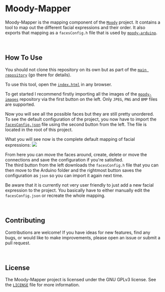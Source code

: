 # Moody-Mapper

Moody-Mapper is the mapping component of the [`Moody`](https://github.com/tsomic/moody) project. It contains a tool to map out the different facial expressions and their order. It also exports that mapping as a `facesConfig.h` file that is used by [`moody-arduino`](https://github.com/tsomic/moody-arduino).

<br/>

## How To Use

You should not clone this repository on its own but as part of the [`main repository`](https://github.com/tsomic/moody) (go there for details).

To use this tool, open the [`index.html`](https://github.com/tsomic/moody-mapper/blob/main/src/index.html) in any browser.

To get started I recommend firstly importing all the images of the [`moody-images`](https://github.com/tsomic/moody-images) repository via the first button on the left. Only `JPEG`, `PNG` and `BMP` files are supported.

Now you will see all the possible faces but they are still pretty unordered.  
To see the default configuration of the project, you now have to import the [`facesConfig.json`](https://github.com/tsomic/moody-mapper/blob/main/facesConfig.json) file using the second button from the left. The file is located in the root of this project.

What you will see now is the complete default mapping of facial expressions:
<img src="https://github.com/tsomic/moody/blob/main/assets/mapping.gif"/>

From here you can move the faces around, create, delete or move the connections and save the configuration if you're satisfied.  
The third button from the left downloads the `facesConfig.h` file that you can then move to the Arduino folder and the rightmost button saves the configuration as `json` so you can import it again next time.

Be aware that it is currently not very user friendly to just add a new facial expression to the project. You basically have to either manually edit the `facesConfig.json` or recreate the whole mapping.

<br/>

## Contributing

Contributions are welcome! If you have ideas for new features, find any bugs, or would like to make improvements, please open an issue or submit a pull request.

<br/>

## License

The Moody-Mapper project is licensed under the GNU GPLv3 license. See the [`LICENSE`](https://github.com/tsomic/moody-mapper/blob/main/LICENSE) file for more information.
